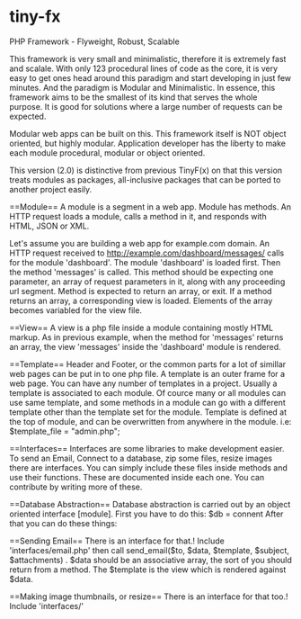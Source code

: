 tiny-fx
=======

PHP Framework - Flyweight, Robust, Scalable

This framework is very small and minimalistic, therefore it is extremely fast and scalale. With only 123 procedural lines of code as the core, it is very easy to get ones head around this paradigm and start developing in just few minutes. And the paradigm is Modular and Minimalistic. In essence, this framework aims to be the smallest of its kind that serves the whole purpose. It is good for solutions where a large number of requests can be expected.

Modular web apps can be built on this. This framework itself is NOT object oriented, but highly modular. Application developer has the liberty to make each module procedural, modular or object oriented.

This version (2.0) is distinctive from previous TinyF(x) on that this version treats modules as packages, all-inclusive packages that can be ported to another project easily.

==Module==
A module is a segment in a web app. Module has methods. An HTTP request loads a module, calls a method in it, and responds with HTML, JSON or XML.

Let's assume you are building a web app for example.com domain. An HTTP request received to http://example.com/dashboard/messages/ calls for the module 'dashboard'. The module 'dashboard' is loaded first. Then the method 'messages' is called. This method should be expecting one parameter, an array of request parameters in it, along with any proceeding url segment. Method is expected to return an array, or exit. If a method returns an array, a corresponding view is loaded. Elements of the array becomes variabled for the view file.

==View==
A view is a php file inside a module containing mostly HTML markup. As in previous example, when the method for 'messages' returns an array, the view 'messages' inside the 'dashboard' module is rendered.

==Template==
Header and Footer, or the common parts for a lot of simillar web pages can be put in to one php file. A template is an outer frame for a web page. You can have any number of templates in a project. Usually a template is associated to each module. Of cource many or all modules can use same template, and some methods in a module can go with a different template other than the template set for the module. Template is defined at the top of module, and can be overwritten from anywhere in the module.
i.e: $template_file = "admin.php";

==Interfaces==
Interfaces are some libraries to make development easier. To send an Email, Connect to a database, zip some files, resize images there are interfaces. You can simply include these files inside methods and use their functions. These are documented inside each one. You can contribute by writing more of these.

==Database Abstraction==
Database abstraction is carried out by an object oriented interface [module]. First you have to do this:
$db = connent
After that you can do these things:

==Sending Email==
There is an interface for that.! Include 'interfaces/email.php' then call send_email($to, $data, $template, $subject, $attachments) . $data should be an associative array, the sort of you should return from a method. The $template is the view which is rendered against $data.

==Making image thumbnails, or resize==
There is an interface for that too.! Include 'interfaces/'

